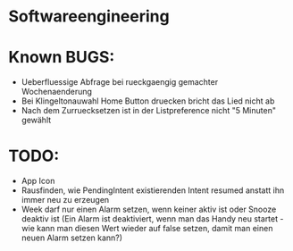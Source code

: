 Softwareengineering
===================

Known BUGS:
===========
- Ueberfluessige Abfrage bei rueckgaengig gemachter Wochenaenderung
- Bei Klingeltonauwahl Home Button druecken bricht das Lied nicht ab
- Nach dem Zurruecksetzen ist in der Listpreference nicht "5 Minuten" gewählt

TODO:
===========
- App Icon
- Rausfinden, wie PendingIntent existierenden Intent resumed anstatt ihn immer neu zu erzeugen
- Week darf nur einen Alarm setzen, wenn keiner aktiv ist oder Snooze deaktiv ist (Ein Alarm ist deaktiviert, wenn man das Handy neu startet - wie kann man diesen Wert wieder auf false setzen, damit man einen neuen Alarm setzen kann?)
